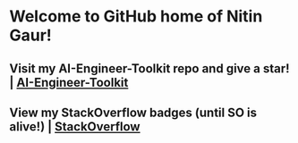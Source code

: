 # Welcome to GitHub home of Nitin Gaur!

## Visit my AI-Engineer-Toolkit repo and give a star!    |   [AI-Engineer-Toolkit](https://github.com/nigaur/ai-engineer-toolkit/)

## View my StackOverflow badges (until SO is alive!)     |   [StackOverflow](https://stackoverflow.com/users/1166503/nitin-gaur)
